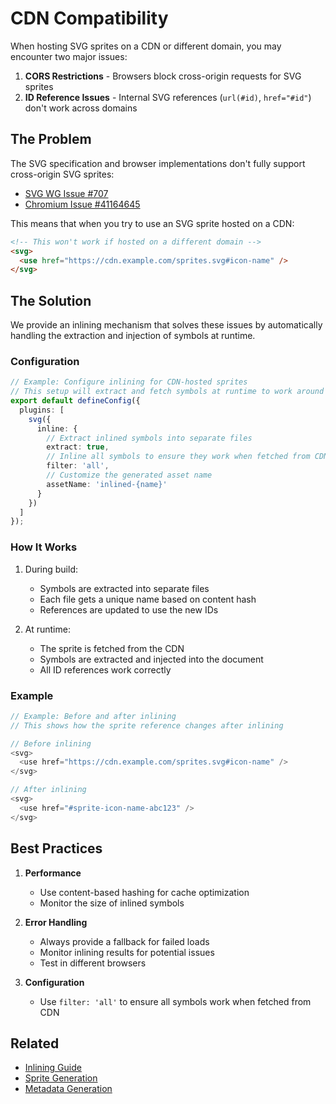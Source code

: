 # CDN Compatibility

When hosting SVG sprites on a CDN or different domain, you may encounter two major issues:

1. **CORS Restrictions** - Browsers block cross-origin requests for SVG sprites
2. **ID Reference Issues** - Internal SVG references (`url(#id)`, `href="#id"`) don't work across domains

## The Problem

The SVG specification and browser implementations don't fully support cross-origin SVG sprites:

- [SVG WG Issue #707](https://github.com/w3c/svgwg/issues/707#issuecomment-895914972)
- [Chromium Issue #41164645](https://issues.chromium.org/issues/41164645#comment15)

This means that when you try to use an SVG sprite hosted on a CDN:

```html
<!-- This won't work if hosted on a different domain -->
<svg>
  <use href="https://cdn.example.com/sprites.svg#icon-name" />
</svg>
```

## The Solution

We provide an inlining mechanism that solves these issues by automatically handling the extraction and injection of symbols at runtime.

### Configuration

```typescript
// Example: Configure inlining for CDN-hosted sprites
// This setup will extract and fetch symbols at runtime to work around CORS restrictions
export default defineConfig({
  plugins: [
    svg({
      inline: {
        // Extract inlined symbols into separate files
        extract: true,
        // Inline all symbols to ensure they work when fetched from CDN
        filter: 'all',
        // Customize the generated asset name
        assetName: 'inlined-{name}'
      }
    })
  ]
});
```

### How It Works

1. During build:

   - Symbols are extracted into separate files
   - Each file gets a unique name based on content hash
   - References are updated to use the new IDs

2. At runtime:
   - The sprite is fetched from the CDN
   - Symbols are extracted and injected into the document
   - All ID references work correctly

### Example

```typescript
// Example: Before and after inlining
// This shows how the sprite reference changes after inlining

// Before inlining
<svg>
  <use href="https://cdn.example.com/sprites.svg#icon-name" />
</svg>

// After inlining
<svg>
  <use href="#sprite-icon-name-abc123" />
</svg>
```

## Best Practices

1. **Performance**

   - Use content-based hashing for cache optimization
   - Monitor the size of inlined symbols

2. **Error Handling**

   - Always provide a fallback for failed loads
   - Monitor inlining results for potential issues
   - Test in different browsers

3. **Configuration**
   - Use `filter: 'all'` to ensure all symbols work when fetched from CDN

## Related

- [Inlining Guide](../inlining.md)
- [Sprite Generation](../sprite.md)
- [Metadata Generation](../metadata.md)
